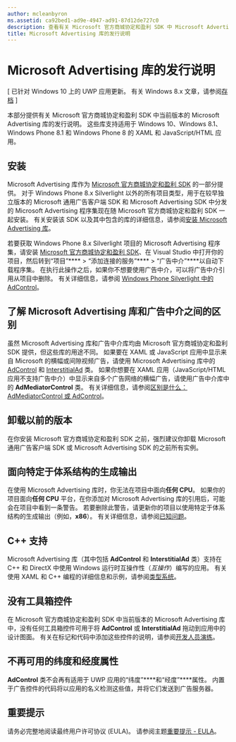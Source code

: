 ```yaml
---
author: mcleanbyron
ms.assetid: ca92bed1-ad9e-4947-ad91-87d12de727c0
description: 查看有关 Microsoft 官方商城协定和盈利 SDK 中 Microsoft Advertising 库的发行说明。
title: Microsoft Advertising 库的发行说明
---
```


# Microsoft Advertising 库的发行说明


\[ 已针对 Windows 10 上的 UWP 应用更新。 有关 Windows 8.x 文章，请参阅[存档](http://go.microsoft.com/fwlink/p/?linkid=619132) \]

本部分提供有关 Microsoft 官方商城协定和盈利 SDK 中当前版本的 Microsoft Advertising 库的发行说明。 这些库支持适用于 Windows 10、Windows 8.1、Windows Phone 8.1 和 Windows Phone 8 的 XAML 和 JavaScript/HTML 应用。

## 安装


Microsoft Advertising 库作为 [Microsoft 官方商城协定和盈利 SDK](http://aka.ms/store-em-sdk) 的一部分提供。 对于 Windows Phone 8.x Silverlight 以外的所有项目类型，用于在较早独立版本的 Microsoft 通用广告客户端 SDK 和 Microsoft Advertising SDK 中分发的 Microsoft Advertising 程序集现在随 Microsoft 官方商城协定和盈利 SDK 一起安装。 有关安装该 SDK 以及其中包含的库的详细信息，请参阅[安装 Microsoft Advertising 库](install-the-microsoft-advertising-libraries.md)。

若要获取 Windows Phone 8.x Silverlight 项目的 Microsoft Advertising 程序集，请安装 [Microsoft 官方商城协定和盈利 SDK](http://aka.ms/store-em-sdk)、在 Visual Studio 中打开你的项目，然后转到“项目”**** > “添加连接的服务”**** > “广告中介”****以自动下载程序集。 在执行此操作之后，如果你不想要使用广告中介，可以将广告中介引用从项目中删除。 有关详细信息，请参阅 [Windows Phone Silverlight 中的 AdControl](adcontrol-in-windows-phone-silverlight.md)。

## 了解 Microsoft Advertising 库和广告中介之间的区别

虽然 Microsoft Advertising 库和广告中介库均由 Microsoft 官方商城协定和盈利 SDK 提供，但这些库的用途不同。 如果要在 XAML 或 JavaScript 应用中显示来自 Microsoft 的横幅或间隙视频广告，请使用 Microsoft Advertising 库中的 [AdControl](https://msdn.microsoft.com/library/windows/apps/microsoft.advertising.winrt.ui.adcontrol.aspx) 和 [InterstitialAd](https://msdn.microsoft.com/library/windows/apps/microsoft.advertising.winrt.ui.interstitialad.aspx) 类。 如果你想要在 XAML 应用（JavaScript/HTML 应用不支持广告中介）中显示来自多个广告网络的横幅广告，请使用广告中介库中的 **AdMediatorControl** 类。 有关详细信息，请参阅[区别是什么：AdMediatorControl 或 AdControl](what-is-the-difference-admediatorcontrol-or-adcontrol.md)。

## 卸载以前的版本

在你安装 Microsoft 官方商城协定和盈利 SDK 之前，强烈建议你卸载 Microsoft 通用广告客户端 SDK 或 Microsoft Advertising SDK 的之前所有实例。

## 面向特定于体系结构的生成输出

在使用 Microsoft Advertising 库时，你无法在项目中面向**任何 CPU**。 如果你的项目面向**任何 CPU** 平台，在你添加对 Microsoft Advertising 库的引用后，可能会在项目中看到一条警告。 若要删除此警告，请更新你的项目以使用特定于体系结构的生成输出（例如，**x86**）。 有关详细信息，请参阅[已知问题](known-issues-for-the-advertising-libraries.md)。

## C++ 支持

Microsoft Advertising 库（其中包括 **AdControl** 和 **InterstitialAd** 类）支持在 C++ 和 DirectX 中使用 Windows 运行时互操作性（*互操作*）编写的应用。 有关使用 XAML 和 C++ 编程的详细信息和示例，请参阅[类型系统](https://msdn.microsoft.com/library/windows/apps/xaml/hh755822.aspx)。

## 没有工具箱控件

在 Microsoft 官方商城协定和盈利 SDK 中当前版本的 Microsoft Advertising 库中，没有任何工具箱控件可用于将 **AdControl** 或 **InterstitialAd** 拖动到应用中的设计图面。 有关在标记和代码中添加这些控件的说明，请参阅[开发人员演练](developer-walkthroughs.md)。

## 不再可用的纬度和经度属性

**AdControl** 类不会再有适用于 UWP 应用的“纬度”****和“经度”****属性。 内置于广告控件的代码将以应用的名义检测这些值，并将它们发送到广告服务器。

## 重要提示

请务必完整地阅读最终用户许可协议 (EULA)。 请参阅主题[重要提示 - EULA](important-notice-eula.md)。

 

 


<!--HONumber=May16_HO2-->


